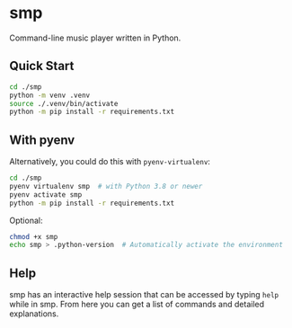 # smp

Command-line music player written in Python.

## Quick Start

```sh
cd ./smp
python -m venv .venv
source ./.venv/bin/activate
python -m pip install -r requirements.txt
```

## With pyenv
Alternatively, you could do this with `pyenv-virtualenv`:
```sh
cd ./smp
pyenv virtualenv smp  # with Python 3.8 or newer
pyenv activate smp
python -m pip install -r requirements.txt
```
Optional:
```sh
chmod +x smp
echo smp > .python-version  # Automatically activate the environment
```

## Help
smp has an interactive help session that can be accessed by typing
`help` while in smp. From here you can get a list of
commands and detailed explanations.

